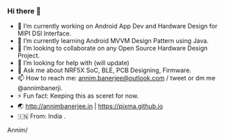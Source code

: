 ### Hi there 👋

- 🔭 I’m currently working on Android App Dev and Hardware Design for MIPI DSI Interface.
- 🌱 I’m currently learning Android MVVM Design Pattern using Java.
- 👯 I’m looking to collaborate on any Open Source Hardware Design Project.
- 🤔 I’m looking for help with (will update)
- 💬 Ask me about NRF5X SoC, BLE, PCB Designing, Firmware.
- 📫 How to reach me: annim.banerjee@outlook.com / tweet or dm me @annimbanerji.
- ⚡ Fun fact: Keeping this as sceret for now.
- 🌏 http://annimbanerjee.in | https://pixma.github.io
- 🇮🇳 From: India .


Annim/
